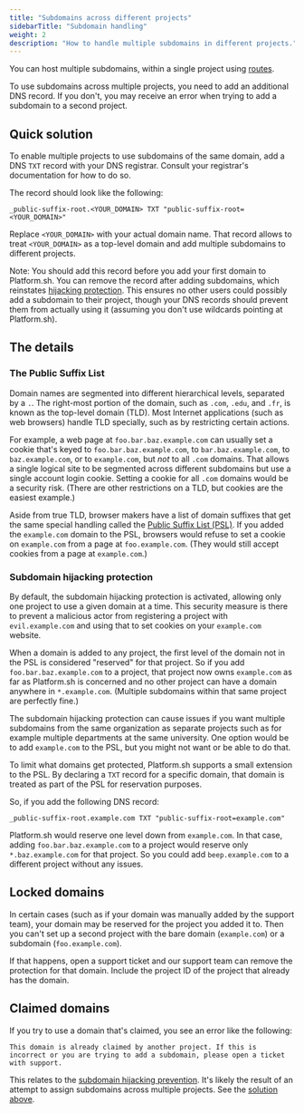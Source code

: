 ```yaml
---
title: "Subdomains across different projects"
sidebarTitle: "Subdomain handling"
weight: 2
description: "How to handle multiple subdomains in different projects."
---
```


You can host multiple subdomains, within a single project using [routes](../../define-routes/_index.md).

To use subdomains across multiple projects, you need to add an additional DNS record.
If you don't, you may receive an error when trying to add a subdomain to a second project.

## Quick solution

To enable multiple projects to use subdomains of the same domain, add a DNS `TXT` record with your DNS registrar.
Consult your registrar's documentation for how to do so.

The record should look like the following:

```text
_public-suffix-root.<YOUR_DOMAIN> TXT "public-suffix-root=<YOUR_DOMAIN>"
```

Replace `<YOUR_DOMAIN>` with your actual domain name.
That record allows to treat `<YOUR_DOMAIN>` as a top-level domain
and add multiple subdomains to different projects.

Note: You should add this record before you add your first domain to Platform.sh.
You can remove the record after adding subdomains, which reinstates [hijacking protection](#subdomain-hijacking-protection).
This ensures no other users could possibly add a subdomain to their project,
though your DNS records should prevent them from actually using it
(assuming you don't use wildcards pointing at Platform.sh).

## The details

### The Public Suffix List

Domain names are segmented into different hierarchical levels, separated by a `.`.
The right-most portion of the domain, such as `.com`, `.edu`, and `.fr`,
is known as the top-level domain (TLD).
Most Internet applications (such as web browsers) handle TLD specially, such as by restricting certain actions.

For example, a web page at `foo.bar.baz.example.com` can usually set a cookie that's keyed to `foo.bar.baz.example.com`,
to `bar.baz.example.com`, to `baz.example.com`, or to `example.com`, but *not* to all `.com` domains.
That allows a single logical site to be segmented across different subdomains but use a single account login cookie.
Setting a cookie for all `.com` domains would be a security risk.
(There are other restrictions on a TLD, but cookies are the easiest example.)

Aside from true TLD, browser makers have a list of domain suffixes that get the same special handling
called the [Public Suffix List (PSL)](https://publicsuffix.org/).
If you added the `example.com` domain to the PSL,
browsers would refuse to set a cookie on `example.com` from a page at `foo.example.com`.
(They would still accept cookies from a page at `example.com`.)

### Subdomain hijacking protection

By default, the subdomain hijacking protection is activated, allowing only one project to use a given domain at a time.
This security measure is there to prevent a malicious actor from registering a project with `evil.example.com`
and using that to set cookies on your `example.com` website.

When a domain is added to any project, the first level of the domain not in the PSL is considered "reserved" for that project.
So if you add `foo.bar.baz.example.com` to a project,
that project now owns `example.com` as far as Platform.sh is concerned
and no other project can have a domain anywhere in `*.example.com`.
(Multiple subdomains within that same project are perfectly fine.)

The subdomain hijacking protection can cause issues if you want multiple subdomains from the same organization as separate projects such as for example multiple departments at the same university.
One option would be to add `example.com` to the PSL, but you might not want or be able to do that.

To limit what domains get protected, Platform.sh supports a small extension to the PSL.
By declaring a `TXT` record for a specific domain, that domain is treated as part of the PSL for reservation purposes.

So, if you add the following DNS record:

```text
_public-suffix-root.example.com TXT "public-suffix-root=example.com"
```

Platform.sh would reserve one level down from `example.com`.
In that case, adding `foo.bar.baz.example.com` to a project would reserve only `*.baz.example.com` for that project.
So you could add `beep.example.com` to a different project without any issues.

## Locked domains

In certain cases (such as if your domain was manually added by the support team),
your domain may be reserved for the project you added it to.
Then you can't set up a second project with the bare domain (`example.com`) or a subdomain (`foo.example.com`).

If that happens, open a support ticket and our support team can remove the protection for that domain.
Include the project ID of the project that already has the domain.

## Claimed domains

If you try to use a domain that's claimed, you see an error like the following:

```text
This domain is already claimed by another project. If this is incorrect or you are trying to add a subdomain, please open a ticket with support.
```

This relates to the [subdomain hijacking prevention](#subdomain-hijacking-protection).
It's likely the result of an attempt to assign subdomains across multiple projects.
See the [solution above](#quick-solution).